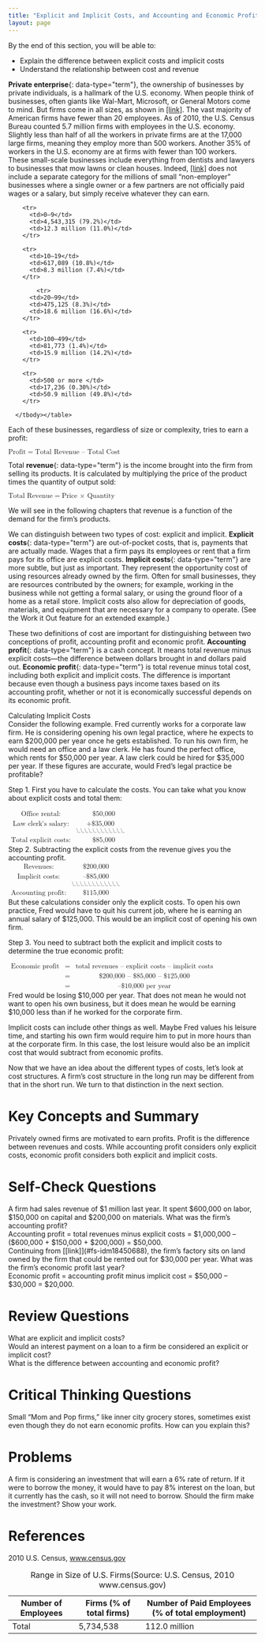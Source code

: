 ```yaml
---
title: "Explicit and Implicit Costs, and Accounting and Economic Profit"
layout: page
---
```



<div data-type="abstract" markdown="1">
By the end of this section, you will be able to:

* Explain the difference between explicit costs and implicit costs
* Understand the relationship between cost and revenue

</div>

**Private enterprise**{: data-type="term"}, the ownership of businesses by private individuals, is a hallmark of the U.S. economy. When people think of businesses, often giants like Wal-Mart, Microsoft, or General Motors come to mind. But firms come in all sizes, as shown in [\[link\]](#Table_07_01). The vast majority of American firms have fewer than 20 employees. As of 2010, the U.S. Census Bureau counted 5.7 million firms with employees in the U.S. economy. Slightly less than half of all the workers in private firms are at the 17,000 large firms, meaning they employ more than 500 workers. Another 35% of workers in the U.S. economy are at firms with fewer than 100 workers. These small-scale businesses include everything from dentists and lawyers to businesses that mow lawns or clean houses. Indeed, [\[link\]](#Table_07_01) does not include a separate category for the millions of small “non-employer” businesses where a single owner or a few partners are not officially paid wages or a salary, but simply receive whatever they can earn.

<table id="Table_07_01" summary="U.S. firms with 0-9 employees make up 79.2% of firms and pay 11% of total employment. Firms with 10-19 employees make up 10.8% of firms and pay 7.4% of total employment. Firms with 20-99 employees make up 8.3% of firms and pay 16.6% of total employment. Firms with 100-499 employees make up 1.4% of firms and pay 14.2% of total employment. Firms with 500 or more employees make up 0.3% of total firms and pay 49.8% of total employment."><caption><span data-type="title">Range in Size of U.S. Firms</span>(Source: U.S. Census, 2010 www.census.gov)</caption><thead>
<tr>
	<th>Number of Employees</th>
	<th>Firms (% of total firms)</th>
	<th>Number of Paid Employees (% of total employment)</th>

</tr>
</thead><tbody>
        <tr>
          <td> Total</td>
          <td>5,734,538</td>
          <td>112.0 million</td>
        </tr>

        <tr>
          <td>0–9</td>
          <td>4,543,315 (79.2%)</td>
          <td>12.3 million (11.0%)</td>
        </tr>

        <tr>
          <td>10–19</td>
          <td>617,089 (10.8%)</td>
          <td>8.3 million (7.4%)</td>
        </tr>

            <tr>
          <td>20–99</td>
          <td>475,125 (8.3%)</td>
          <td>18.6 million (16.6%)</td>
        </tr>

        <tr>
          <td>100–499</td>
          <td>81,773 (1.4%)</td>
          <td>15.9 million (14.2%)</td>
        </tr>

        <tr>
          <td>500 or more </td>
          <td>17,236 (0.30%)</td>
          <td>50.9 million (49.8%)</td>
        </tr>

      </tbody></table>

Each of these businesses, regardless of size or complexity, tries to earn a profit:

<div data-type="equation" id="eip-244">
<math xmlns="http://www.w3.org/1998/Math/MathML"><mtext>Profit</mtext><mo>=</mo><mtext>Total Revenue – Total Cost</mtext></math>
</div>

Total **revenue**{: data-type="term"} is the income brought into the firm from selling its products. It is calculated by multiplying the price of the product times the quantity of output sold:

<div data-type="equation" id="eip-624">
<math xmlns="http://www.w3.org/1998/Math/MathML"><mtext>Total Revenue</mtext><mo>=</mo><mtext>Price × Quantity</mtext></math>
</div>

We will see in the following chapters that revenue is a function of the demand for the firm’s products.

We can distinguish between two types of cost: explicit and implicit. **Explicit costs**{: data-type="term"} are out-of-pocket costs, that is, payments that are actually made. Wages that a firm pays its employees or rent that a firm pays for its office are explicit costs. **Implicit costs**{: data-type="term"} are more subtle, but just as important. They represent the opportunity cost of using resources already owned by the firm. Often for small businesses, they are resources contributed by the owners; for example, working in the business while not getting a formal salary, or using the ground floor of a home as a retail store. Implicit costs also allow for depreciation of goods, materials, and equipment that are necessary for a company to operate. (See the Work it Out feature for an extended example.)

These two definitions of cost are important for distinguishing between two conceptions of profit, accounting profit and economic profit. **Accounting profit**{: data-type="term"} is a cash concept. It means total revenue minus explicit costs—the difference between dollars brought in and dollars paid out. **Economic profit**{: data-type="term"} is total revenue minus total cost, including both explicit and implicit costs. The difference is important because even though a business pays income taxes based on its accounting profit, whether or not it is economically successful depends on its economic profit.

<div data-type="note" class="economics workout" markdown="1">
<div data-type="title">
Calculating Implicit Costs
</div>
Consider the following example. Fred currently works for a corporate law firm. He is considering opening his own legal practice, where he expects to earn $200,000 per year once he gets established. To run his own firm, he would need an office and a law clerk. He has found the perfect office, which rents for $50,000 per year. A law clerk could be hired for $35,000 per year. If these figures are accurate, would Fred’s legal practice be profitable?

Step 1. First you have to calculate the costs. You can take what you know about explicit costs and total them:

<div data-type="equation" id="eip-170">
<math xmlns="http://www.w3.org/1998/Math/MathML"><mtable columnalign="left center"><mtr><mtd><mtext>Office rental</mtext><mo>:</mo></mtd><mtd><mtext>   $50,000</mtext></mtd></mtr><mtr><mtd><mtext>Law clerk's salary</mtext><mo>:</mo></mtd><mtd><munder><mtext>+$35,000</mtext><mtext>\_\_\_\_\_\_\_\_\_\_\_\_</mtext></munder></mtd></mtr><mtr><mtd><mtext>Total explicit costs</mtext><mo>:</mo></mtd><mtd><mtext>   $85,000</mtext></mtd></mtr></mtable></math>
</div>
Step 2. Subtracting the explicit costs from the revenue gives you the accounting profit.

<div data-type="equation" id="eip-655">
<math xmlns="http://www.w3.org/1998/Math/MathML"><mtable columnalign="left center"><mtr><mtd><mtext>Revenues</mtext><mo>:</mo></mtd><mtd><mtext>$200,000</mtext></mtd></mtr><mtr><mtd><mtext>Implicit costs</mtext><mo>:</mo></mtd><mtd><munder><mtext>–$85,000</mtext><mtext>\_\_\_\_\_\_\_\_\_\_\_\_</mtext></munder></mtd></mtr><mtr><mtd><mtext>Accounting profit</mtext><mo>:</mo></mtd><mtd><mtext>$115,000</mtext></mtd></mtr></mtable></math>
</div>
But these calculations consider only the explicit costs. To open his own practice, Fred would have to quit his current job, where he is earning an annual salary of $125,000. This would be an implicit cost of opening his own firm.

Step 3. You need to subtract both the explicit and implicit costs to determine the true economic profit:

<div data-type="equation" id="eip-239">
<math xmlns="http://www.w3.org/1998/Math/MathML"><mtable columnspacing="2px" columnalign="right center left"><mtr><mtd><mtext>Economic profit</mtext></mtd><mtd><mo>=</mo></mtd><mtd><mtext>total revenues – explicit costs – implicit costs</mtext></mtd></mtr><mtr><mtd /><mtd><mo>=</mo></mtd><mtd><mtext>$200,000 – $85,000 – $125,000</mtext></mtd></mtr><mtr><mtd /><mtd><mo>=</mo></mtd><mtd><mtext>–$10,000 per year</mtext></mtd></mtr></mtable></math>
</div>
Fred would be losing $10,000 per year. That does not mean he would not want to open his own business, but it does mean he would be earning $10,000 less than if he worked for the corporate firm.

Implicit costs can include other things as well. Maybe Fred values his leisure time, and starting his own firm would require him to put in more hours than at the corporate firm. In this case, the lost leisure would also be an implicit cost that would subtract from economic profits.

</div>

Now that we have an idea about the different types of costs, let’s look at cost structures. A firm’s cost structure in the long run may be different from that in the short run. We turn to that distinction in the next section.

# Key Concepts and Summary

Privately owned firms are motivated to earn profits. Profit is the difference between revenues and costs. While accounting profit considers only explicit costs, economic profit considers both explicit and implicit costs.

# Self-Check Questions

<div data-type="exercise">
<div data-type="problem" markdown="1">
A firm had sales revenue of $1 million last year. It spent $600,000 on labor, $150,000 on capital and $200,000 on materials. What was the firm’s accounting profit?

</div>
<div data-type="solution" markdown="1">
Accounting profit = total revenues minus explicit costs = $1,000,000 – ($600,000 + $150,000 + $200,000) = $50,000.

</div>
</div>

<div data-type="exercise">
<div data-type="problem" markdown="1">
Continuing from [[link]](#fs-idm18450688), the firm’s factory sits on land owned by the firm that could be rented out for $30,000 per year. What was the firm’s economic profit last year?

</div>
<div data-type="solution" markdown="1">
Economic profit = accounting profit minus implicit cost = $50,000 – $30,000 = $20,000.

</div>
</div>

# Review Questions

<div data-type="exercise">
<div data-type="problem" markdown="1">
What are explicit and implicit costs?

</div>
</div>

<div data-type="exercise">
<div data-type="problem" markdown="1">
Would an interest payment on a loan to a firm be considered an explicit or implicit cost?

</div>
</div>

<div data-type="exercise">
<div data-type="problem" markdown="1">
What is the difference between accounting and economic profit?

</div>
</div>

# Critical Thinking Questions

<div data-type="exercise">
<div data-type="problem" markdown="1">
Small “Mom and Pop firms,” like inner city grocery stores, sometimes exist even though they do not earn economic profits. How can you explain this?

</div>
</div>

# Problems

<div data-type="exercise">
<div data-type="problem" markdown="1">
A firm is considering an investment that will earn a 6% rate of return. If it were to borrow the money, it would have to pay 8% interest on the loan, but it currently has the cash, so it will not need to borrow. Should the firm make the investment? Show your work.

</div>
</div>

# References

2010 U.S. Census, www.census.gov

